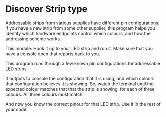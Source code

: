 # Discover Strip type
Addressable strips from various supplies have different pin configurations.
if you have a new strip from some other supplier, this program helps you identify which hardware endpoints control which colours, and how the addressing scheme works.

This module: Hook it up to your LED strip and run it. Make sure that you have a console open that reports back to you.

This program runs through a few known pin configurations for addressable LED strips.

It outputs to console the configuration that it is using, and which colours that configuration believes it is showing.
So, watch the terminal until the expected colour matches that that the strip is showing, for each of three colours. 
All three colours must match. 

And now you know the correct pinout for that LED strip. Use it in the rest of your code.

